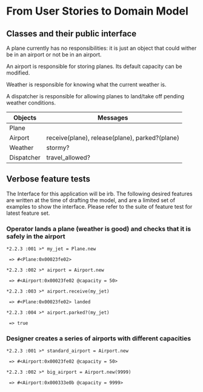 # From User Stories to Domain Model

## Classes and their public interface

A plane currently has no responsibilities: it is just an object that could wither be in an airport or not be in an airport.

An airport is responsible for storing planes. Its default capacity can be modified.

Weather is responsible for knowing what the current weather is.

A dispatcher is responsible for allowing planes to land/take off pending weather conditions.

Objects    | Messages
-------    | -------------
Plane      | 
Airport    | receive(plane), release(plane), parked?(plane)
Weather    | stormy? 
Dispatcher | travel_allowed?

## Verbose feature tests

The Interface for this application will be irb. 
The following desired features are written at the time of drafting the model, and are a limited set of examples to show the interface.
Please refer to the suite of feature test for latest feature set.

### Operator lands a plane (weather is good) and checks that it is safely in the airport
```
*2.2.3 :001 >* my_jet = Plane.new

 => #<Plane:0x00023fe02>
 
*2.2.3 :002 >* airport = Airport.new

 => #<Airport:0x00023fe02 @capacity = 50>
 
*2.2.3 :003 >* airport.receive(my_jet)

 => #<Plane:0x00023fe02> landed
 
*2.2.3 :004 >* airport.parked?(my_jet)

 => true
```
### Designer creates a series of airports with different capacities
```
*2.2.3 :001 >* standard_airport = Airport.new

 => #<Airport:0x00023fe02 @capacity = 50>
 
*2.2.3 :002 >* big_airport = Airport.new(9999)

 => #<Airport:0x000333e0b @capacity = 9999>
 ```
